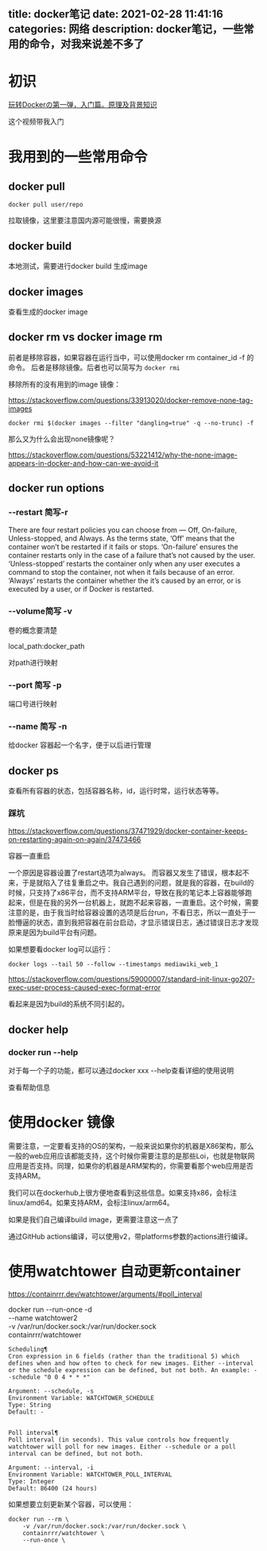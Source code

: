 
title: docker笔记
date: 2021-02-28 11:41:16
categories: 网络
description: docker笔记，一些常用的命令，对我来说差不多了
---

# 初识

[玩转Dockerの第一弹，入门篇。原理及背景知识](https://www.youtube.com/watch?v=isr6cPKy8eg&pbjreload=102)

这个视频带我入门

# 我用到的一些常用命令


## docker pull

```
docker pull user/repo

```

拉取镜像，这里要注意国内源可能很慢，需要换源

## docker build

本地测试，需要进行docker build 生成image

## docker images

查看生成的docker image

## docker rm vs docker image rm 

前者是移除容器，如果容器在运行当中，可以使用docker rm container_id -f 的命令。 后者是移除镜像。后者也可以简写为 `docker rmi`

移除所有的没有用到的image 镜像：

https://stackoverflow.com/questions/33913020/docker-remove-none-tag-images


```
docker rmi $(docker images --filter "dangling=true" -q --no-trunc) -f

```

那么又为什么会出现none镜像呢？

https://stackoverflow.com/questions/53221412/why-the-none-image-appears-in-docker-and-how-can-we-avoid-it



## docker run options


### --restart 简写-r


There are four restart policies you can choose from — Off, On-failure, Unless-stopped, and Always. As the terms state, ‘Off’ means that the container won’t be restarted if it fails or stops. ‘On-failure’ ensures the container restarts only in the case of a failure that’s not caused by the user. ‘Unless-stopped’ restarts the container only when any user executes a command to stop the container, not when it fails because of an error. ‘Always’ restarts the container whether the it’s caused by an error, or is executed by a user, or if Docker is restarted.

### --volume简写 -v

卷的概念要清楚


local_path:docker_path

对path进行映射

### --port 简写 -p 

端口号进行映射

### --name 简写 -n

给docker 容器起一个名字，便于以后进行管理

## docker ps

查看所有容器的状态，包括容器名称，id，运行时常，运行状态等等。

### 踩坑


https://stackoverflow.com/questions/37471929/docker-container-keeps-on-restarting-again-on-again/37473466

容器一直重启

一个原因是容器设置了restart选项为always。 而容器又发生了错误，根本起不来，于是就陷入了往复重启之中。我自己遇到的问题，就是我的容器，在build的时候，只支持了x86平台，而不支持ARM平台，导致在我的笔记本上容器能够跑起来，但是在我的另外一台机器上，就跑不起来容器，一直重启。这个时候，需要注意的是，由于我当时给容器设置的选项是后台run，不看日志，所以一直处于一脸懵逼的状态，直到我把容器在前台启动，才显示错误日志，通过错误日志才发现原来是因为build平台有问题。

如果想要看docker log可以运行：

```
docker logs --tail 50 --follow --timestamps mediawiki_web_1
```

https://stackoverflow.com/questions/59000007/standard-init-linux-go207-exec-user-process-caused-exec-format-error

看起来是因为build的系统不同引起的。


## docker help

### docker run --help

对于每一个子的功能，都可以通过docker xxx --help查看详细的使用说明


查看帮助信息


# 使用docker 镜像

需要注意，一定要看支持的OS的架构，一般来说如果你的机器是X86架构，那么一般的web应用应该都能支持，这个时候你需要注意的是那些Loi，也就是物联网应用是否支持。同理，如果你的机器是ARM架构的，你需要看那个web应用是否支持ARM。

我们可以在dockerhub上很方便地查看到这些信息。如果支持x86，会标注linux/amd64。如果支持ARM，会标注linux/arm64。

如果是我们自己编译build image，更需要注意这一点了

通过GitHub actions编译，可以使用v2，带platforms参数的actions进行编译。



# 使用watchtower 自动更新container


https://containrrr.dev/watchtower/arguments/#poll_interval


docker run --run-once -d \
    --name watchtower2  \
    -v /var/run/docker.sock:/var/run/docker.sock \
    containrrr/watchtower


```
Scheduling¶
Cron expression in 6 fields (rather than the traditional 5) which defines when and how often to check for new images. Either --interval or the schedule expression can be defined, but not both. An example: --schedule "0 0 4 * * *"

Argument: --schedule, -s
Environment Variable: WATCHTOWER_SCHEDULE
Type: String
Default: -


Poll interval¶
Poll interval (in seconds). This value controls how frequently watchtower will poll for new images. Either --schedule or a poll interval can be defined, but not both.

Argument: --interval, -i
Environment Variable: WATCHTOWER_POLL_INTERVAL
Type: Integer
Default: 86400 (24 hours)
```


如果想要立刻更新某个容器，可以使用：

```
docker run --rm \
    -v /var/run/docker.sock:/var/run/docker.sock \
    containrrr/watchtower \
    --run-once \
```

